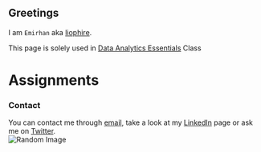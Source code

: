 ## Greetings

I am `Emirhan` aka [liophire](https://github.com/liophire).

This page is solely used in [Data Analytics Essentials](https://mef-bda503.github.io/) Class

# Assignments



### Contact

You can contact me through [email](mailto:sahinem@mef.edu.tr), take a look at my [LinkedIn](https://www.linkedin.com/in/emirhan-sahin/) page or ask me on [Twitter](https://twitter.com/liophire).
<br>
![Random Image](https://www.brightbits.co/wp-content/uploads/2019/05/lipsum.png)
